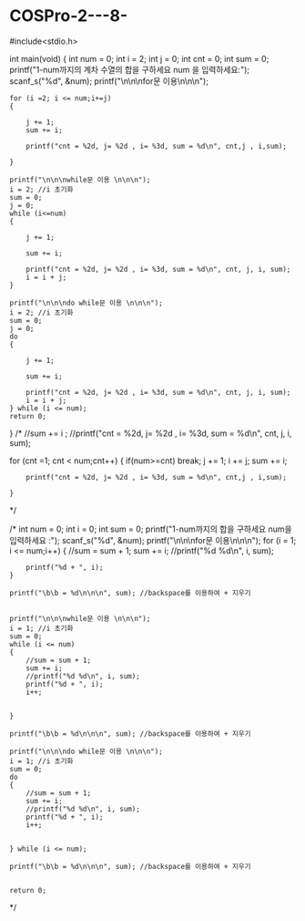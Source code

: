 # COSPro-2---8-


#include<stdio.h>

int main(void)
{
	int num = 0;
	int i = 2;
	int j = 0;
	int cnt = 0;
	int sum = 0;
	printf("1-num까지의 계차 수열의 합을 구하세요 num 을 입력하세요:");
	scanf_s("%d", &num);
	printf("\n\n\nfor문 이용\n\n\n");

	for (i =2; i <= num;i+=j)
	{

		j += 1;
		sum += i;

		printf("cnt = %2d, j= %2d , i= %3d, sum = %d\n", cnt,j , i,sum);

	}

	printf("\n\n\nwhile문 이용 \n\n\n");
	i = 2; //i 초기화
	sum = 0;
	j = 0;
	while (i<=num)
	{

		j += 1;

		sum += i;

		printf("cnt = %2d, j= %2d , i= %3d, sum = %d\n", cnt, j, i, sum);
		i = i + j;
	}

	printf("\n\n\ndo while문 이용 \n\n\n");
	i = 2; //i 초기화
	sum = 0;
	j = 0;
	do
	{

		j += 1;

		sum += i;

		printf("cnt = %2d, j= %2d , i= %3d, sum = %d\n", cnt, j, i, sum);
		i = i + j;
	} while (i <= num);
	return 0;
}
/*
//sum += i ;
//printf("cnt = %2d, j= %2d , i= %3d, sum = %d\\n", cnt, j, i, sum);

for (cnt =1; cnt < num;cnt++)
	{
		if(num>=cnt) break;
		j += 1;
		i += j;
		sum += i;

		printf("cnt = %2d, j= %2d , i= %3d, sum = %d\n", cnt,j , i,sum);

	}

*/

/*
	int num = 0;
	int i = 0;
	int sum = 0;
	printf("1-num까지의 합을 구하세요 num을 입력하세요 :");
	scanf_s("%d", &num);
	printf("\n\n\nfor문 이용\n\n\n");
	for (i = 1; i <= num;i++)
	{
		//sum = sum + 1;
		sum += i;
		//printf("%d %d\n", i, sum);


		printf("%d + ", i);
	}

	printf("\b\b = %d\n\n\n", sum); //backspace를 이용하여 + 지우기


	printf("\n\n\nwhile문 이용 \n\n\n");
	i = 1; //i 초기화
	sum = 0;
	while (i <= num)
	{
		//sum = sum + 1;
		sum += i;
		//printf("%d %d\n", i, sum);
		printf("%d + ", i);
		i++;


	}

	printf("\b\b = %d\n\n\n", sum); //backspace를 이용하여 + 지우기

	printf("\n\n\ndo while문 이용 \n\n\n");
	i = 1; //i 초기화
	sum = 0;
	do
	{
		//sum = sum + 1;
		sum += i;
		//printf("%d %d\n", i, sum);
		printf("%d + ", i);
		i++;


	} while (i <= num);

	printf("\b\b = %d\n\n\n", sum); //backspace를 이용하여 + 지우기


	return 0;
*/
